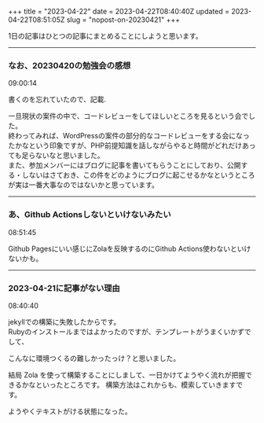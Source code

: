 +++
title = "2023-04-22"
date = 2023-04-22T08:40:40Z
updated = 2023-04-22T08:51:05Z
slug = "nopost-on-20230421"
+++

1日の記事はひとつの記事にまとめることにしようと思います。

---

### なお、20230420の勉強会の感想
09:00:14

書くのを忘れていたので、記載.  

一旦現状の案件の中で、コードレビューをしてほしいところを見るという会でした。  
終わってみれば、WordPressの案件の部分的なコードレビューをする会になったかなという印象ですが、PHP前提知識を話しながらやると時間がどれだけあっても足らないなと思いました。  
また、参加メンバーにはブログに記事を書いてもらうことにしており、公開する・しないはさておき、この件をどのようにブログに起こせるかなというところが実は一番大事なのではないかと思っています。

---

### あ、Github Actionsしないといけないみたい
08:51:45

Github Pagesにいい感じにZolaを反映するのにGithub Actions使わないといけないかも。  

---

### 2023-04-21に記事がない理由
08:40:40

jekyllでの構築に失敗したからです。  
Rubyのインストールまではよかったのですが、テンプレートがうまくいかずでして、

こんなに環境つくるの難しかったっけ？と思いました。

結局 Zola を使って構築することにしまして、一日かけてようやく流れが把握できるかなといったところです。
構築方法はこれからも、模索していきますです。

ようやくテキストがける状態になった。